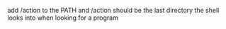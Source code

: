 add /action to the PATH and /action should be the last directory the shell looks into when looking for a program
